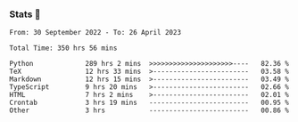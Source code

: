 ### Stats 👋
<!--START_SECTION:waka-->

```text
From: 30 September 2022 - To: 26 April 2023

Total Time: 350 hrs 56 mins

Python             289 hrs 2 mins  >>>>>>>>>>>>>>>>>>>>>----   82.36 %
TeX                12 hrs 33 mins  >------------------------   03.58 %
Markdown           12 hrs 15 mins  >------------------------   03.49 %
TypeScript         9 hrs 20 mins   >------------------------   02.66 %
HTML               7 hrs 2 mins    >------------------------   02.01 %
Crontab            3 hrs 19 mins   -------------------------   00.95 %
Other              3 hrs           -------------------------   00.86 %
```

<!--END_SECTION:waka-->

<!--
**buhaytza2005/buhaytza2005** is a ✨ _special_ ✨ repository because its `README.md` (this file) appears on your GitHub profile.

Here are some ideas to get you started:

- 🔭 I’m currently working on ...
- 🌱 I’m currently learning ...
- 👯 I’m looking to collaborate on ...
- 🤔 I’m looking for help with ...
- 💬 Ask me about ...
- 📫 How to reach me: ...
- 😄 Pronouns: ...
- ⚡ Fun fact: ...
-->


